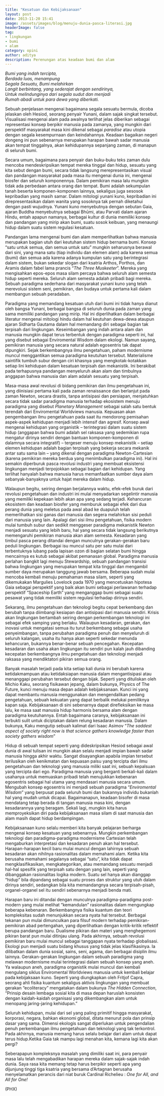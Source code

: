 ```yaml
---
title: "Kesatuan dan Kebijaksanaan"
layout: post
date: 2013-11-20 15:41
image: /assets/images/blog/menuju-dunia-pasca-literasi.jpg
headerImage: false
tag:
- lingkungan
- bumi
- alam
category: opini
author: aditya 
description: Perenungan atas keadaan bumi dan alam
---
```


_Bumi yang indah tercipta,_ <br>
_Berdada luas, menampung_ <br>
_Segala Sesuatu, Bumi melahirkan_ <br>
_Langit berbintang, yang sederajat dengan sendirinya,_ <br>
_Untuk melindunginya dari segala sudut dan menjadi_ <br>
_Rumah abadi untuk para dewa yang diberkati._

Sebuah penjelasan mengenai bagaimana segala sesuatu bermula, dicoba jelaskan oleh Hesiod, seorang penyair Yunani, dalam sajak singkat tersebut. Visualisasi mengenai alam pada awalnya terlihat jelas diberikan sebagai representasi konsep berpikir manusia pada zamanya, yang mungkin dari perspektif masyarakat masa kini dikenal sebagai _paradise_ atau utopia dengan segala kesempurnaan dan keindahannya. Keadaan bagaikan negeri dongeng ini pun sebenarnya merupakan harapan bawah sadar manusia akan tempat tinggalnya, akan kehidupannya sepanjang zaman, di manapun di seluruh bumi.

Secara umum, bagaimana para penyair dan buku-buku teks zaman dulu mencoba mendeskripsikan tempat mereka tinggal dan hidup, sesuatu yang kita sebut dengan bumi, secara tidak langsung merepresentasikan visual dan pandangan masyarakat pada masa itu mengenai dunia ini, mengenai biosfer dan seluruh komponennya. Dalam pemikiran masa lalu mungkin tidak ada perbedaan antara orang dan tempat. Bumi adalah sekumpulan tanah beserta komponen-komponen lainnya, sekaligus juga sesosok kepribadian yang masih samar. Dalam mitologi yunani kuno, kepribadian ini direpresentasikan dalam wanita yang sosoknya tak pernah diketahui dengan pasti wujudnya. Yunani kuno menyebutnya dengan sebutan Gaia, ajaran Buddha menyebutnya sebagai Bhūmi, atau Parvati dalam ajaran Hindu, entah apapun namanya, berbagai kultur di dunia memiliki konsep dan pandangan yang mirip akan bumi, suatu sosok keibuan, yang menaungi hidup dalam suatu sistem regulasi kesatuan.

Pandangan lama mengenai bumi dan alam memperlihatkan bahwa manusia merupakan bagian utuh dari keutuhan sistem hidup bernama bumi. Konsep “satu untuk semua, dan semua untuk satu” mungkin seharusnya berawal dari sini, yang mana satu (tiap individu dan elemen alam) ada karena semua (bumi) dan semua ada karena adanya kumpulan satu yang berintegrasi dalam sistem, bukan sekedar slogan dari ksatria Arthos, Porthos, dan Aramis dalam fabel lama prancis “_The Three Muskeeter_”. Mereka yang mengisahkan epos-epos masa silam percaya bahwa seluruh alam semesta hidup seperti mereka. Seluruh alam semesta adalah pribadi bagi mereka. Sebuah paradigma sederhana dari masyarakat yunani kuno yang telah merevolusi sistem seni, pemikiran, dan budaya untuk pertama kali dalam membangun sebuah peradaban.

Paradigma yang memandang kesatuan utuh dari bumi ini tidak hanya dianut oleh bangsa Yunani, berbagai bangsa di seluruh dunia pada zaman yang sama memiliki pandangan yang mirip. Hal ini diperlihatkan dalam berbagai literatur mengenai mitologi hindu dalam hal keutuhan dewa-dewa ataupun ajaran Sidharta Gautama dalam hal memandang diri sebagai bagian tak terpisah dari lingkungan. Keseimbangan yang indah antara alam dan manusia mungkin dapat terus terbentuk dengan paradigma seperti ini, hal yang disebut sebagai Enviromental Wisdom dalam ekologi. Namun sayang, pemikiran manusia yang secara natural adalah egosentris tak dapat dipungkiri. Sejak berkembangnya ilmu pengetahuan, paham modernisme muncul menggantikan semua paradigma keutuhan tersebut. Materialisme saintifik tumbuh subur dengan ciri khasnya yang mengkotak-kotakkan setiap lini kehidupan dalam kesatuan terpisah dan mekanistik. Ini berakibat pada terhapusnya pandangan menyeluruh akan alam dan timbulnya anggapan bahwa manusia dan alam adalah sesuatu yang terpisah.

Masa-masa awal revolusi di bidang pemikiran dan ilmu pengetahuan ini, yang diinisiasi pertama kali pada zaman renaissance dan berlanjut pada zaman Newton, secara drastis, tanpa antisipasi dan persiapan, menjatuhkan secara tidak sadar paradigma manusia terhadap ekosistem menuju paradigma yang disebut _Planetary Management_ sebagai salah satu bentuk terendah dari Enviromental Worldviews manusia. Kepuasan akan pengembangan ilmu pengetahuan pada saat itu mendorong pemisahan aspek-aspek kehidupan menjadi lebih intensif dan agresif. Konsep awal mengenai kehidupan yang organistik – terintegrasi dalam suatu sistem hidup (anggapan bahwa bumi adalah sel raksasa yang sedemikian rupa mengatur dirinya sendiri dengan bantuan komponen-komponen di dalamnya secara integratif) – tergeser menuju konsep mekanistik – setiap elemen kehidupan adalah bagian terpisah yang bekerja secara mekanik antar satu sama lain – yang dikenal dengan paradigma Newton-Cartesian (karena pemikiran mereka berdua yang menimbulkan paradigma ini). Hal ini semakin diperburuk pasca revolusi industri yang membuat eksistensi lingkungan menjadi terpojokkan sebagai bagian dari kehidupan. Yang terlihat hanyalah bahwa manusia harus memanfaatkan sumber daya alam sebanyak-banyaknya untuk hajat mereka dalam hidup.

Walaupun begitu, seiring dengan berjalannya waktu, efek-efek buruk dari revolusi pengetahuan dan industri ini mulai menyadarkan segelintir manusia yang memiliki kepekaan lebih akan apa yang sedang terjadi. Kehancuran ekosistem dan keadaan biosfer yang memburuk sebagai efek dari dua perang dunia yang meletus pada awal abad ke duapuluh telah memerlihatkan sisi ganas dari manusia dan segera melahirkan sisi peduli dari manusia yang lain. Apalagi dari sisi ilmu pengetahuan, fisika modern mulai tumbuh subur dan sedikit menggeser paradigma mekanistik Newton menjadi sesuatu yang lebih baru, hal yang secara tidak langsung berikutnya memengaruhi pemikiran manusia akan alam semesta. Kesadaran yang timbul pasca perang ditandai dengan munculnya gerakan-gerakan baru peduli lingkungan. Berbagai isu muncul satu per satu mulai dari terbentuknya lubang pada lapisan ozon di bagian selatan bumi hingga mencairnya es kutub sebagai akibat pemanasan global. Paradigma manusia perlahan bangkit lagi menuju Stewardship, sebuah pandangan transisi bahwa lingkungan yang merupakan tempat kita tinggal dan mengambil sumber daya merupakan tanggung jawab bersama. Beberapa sudah mulai mencoba kembali menuju pemahaman masa silam, seperti yang dikemukakan Margulies Lovelock pada 1970 yang mencetuskan hipotesa Gaia sebagai perspektif yang baik akan bumi sebagai perlawanan terhadap perspektif “Spaceship Earth” yang menganggap bumi sebagai suatu pesawat yang tidak memiliki sistem regulasi terhadap dirinya sendiri.

Sekarang, ilmu pengetahuan dan teknologi begitu cepat berkembang dan berubah tanpa diimbangi kesiapan dan antisipasi dari manusia sendiri. Krisis akan lingkungan bertambah seiring dengan perkembangan teknologi ini sebagai efek samping yang berlaku. Walaupun kesadaran, gerakan, dan inovasi untuk mengatasi semua itu turut berkembang sebagai usaha penyeimbangan, tanpa perubahan paradigma penuh dan menyeluruh di seluruh kalangan, usaha itu hanya akan seperti sekedar menunda kehancuran, bukannya benar-benar sebuah pencegahan. Kecepatan kesadaran dan usaha akan lingkungan itu sendiri pun kalah jauh dibanding kecepatan berkembangnya ilmu pengetahuan dan teknologi menjadi raksasa yang mendiktatori pikiran semua orang.

Banyak masalah terjadi pada kita setiap kali dunia ini berubah karena ketidakmampuan atau ketidaksiapan manusia dalam mengantisipasi atau menanggapi perubahan tersebut dengan bijak. Seperti yang dituliskan oleh Michio Kaku, seorang fisikawan jepang, dalam bukunya, Physics of The Future, kunci menuju masa depan adalah kebijaksanaan. Kunci ini yang dapat membantu manusia menggunakan dan mengendalikan pedang pengetahuan, sebuah kekuatan yang dapat berbalik melukai pemiliknya kapan saja. Kebijaksanaan di sini sebenarnya dapat direfleksikan ke masa lalu, ke masa saat manusia hidup harmonis bersama alam dengan paradigma keutuhannya. Entah bagaimana caranya, kebijaksanaan ini terbukti sulit untuk diciptakan dalam relung kesadaran manusia. Dalam bukunya, Kaku mengutip sebuah kalimat dari Isaac Asimov “_The saddest aspect of society right now is that science gathers knowledge faster than society gathers wisdom_”

Hidup di sebuah tempat seperti yang dideskripsikan Hesiod sebagai awal dunia di awal tulisan ini mungkin akan selalu menjadi impian bawah sadar manusia hingga akhir waktu. Sangat disayangkan apabila impian tersebut terilusikan oleh kenikmatan dan kepuasan palsu yang tercipta dari ilmu pengetahuan dan teknologi yang manusia miliki saat ini, sebuah kepalsuan yang tercipta dari ego. Paradigma manusia yang berganti berkali-kali dalam usahanya untuk memuaskan pribadi telah menujukkan kebenaran egosentris sebagai hal utama yang mendasari manusia secara umum. Mengubah konsep egosentris ini menjadi sebuah paradigma “_Enviromental Wisdom_” yang berpusat pada seluruh bumi dan bukannya individu bukanlah hal yang mudah untuk dicapai. Bagaimanapun, keadaan bisofer di masa mendatang tetap berada di tangan manusia masa kini, dengan kesadarannya yang beragam. Sekali lagi, mungkin kita harus memproyeksikan diri pada kebijaksanaan masa silam di saat manusia dan alam masih dapat hidup berdampingan.

Kebijaksanaan kuno selalu memberi kita banyak pelajaran berharga mengenai konsep kesatuan yang sebenarnya. Mungkin perkembangan teknologi dan paradigma-paradigma modernisme Cartesian telah mengaburkan interpretasi dan kesadaran penuh akan hal tersebut. Harapan-harapan kecil baru mulai muncul dengan lahirnya sebuah kesadaran akan nihilnya rasionalitas dalam memahami alam. Ketika kita berusaha memahami segalanya sebagai “satu”, kita tidak dapat mengklasifikasikan, mengkategorikan, atau memandang sesuatu menjadi hal-hal spesifik yang terpisah satu dengan yang lain, seperti yang dibanggakan rasionalitas logika modern. Suatu sel hanya akan dianggap “hidup” bila dipandang sebagai suatu proses dan struktur yang utuh dalam dirinya sendiri, sedangkan bila kita memandangnya secara terpisah-pisah, organel-organel sel itu sendiri sebenarnya menjadi benda mati.

Harapan baru ini ditandai dengan munculnya paradigma-paradigma post-modern yang mulai melihat “kemandulan” rasionalitas dalam mengungkap beberapa kebenaran. Berkembangnya fisika kuantum dan teori kompleksitas sudah menunjukkan secara nyata hal tersebut. Berbagai tekanan pun mulai dimunculkan para filsuf modern terhadap pemikiran-pemikiran abad pertengahan, yang diperlihatkan dengan kritik-kritik reflektif berupa pandangan baru. Dualisme pikiran dan materi yang menghegemoni pikiran barat pun mulai ditinjau ulang. Pada akhirnya, sebuah revolusi pemikiran baru mulai muncul sebagai tanggapan nyata terhadap globalisasi. Ekologi pun menjadi suatu bidang khusus yang tidak jelas klasifikasinya. Ia dilibatkan dalam dunia sosial, sains, seni, agama, dan berbagai disiplin ilmu lainnya. Gerakan-gerakan lingkungan dalam sebuah paradigma yang melawan modernisme mulai terintegrasi dalam sebuah konsep yang aneh. Ya walaupun aneh, paradigma organistik mulai muncul dan kembali mengulang siklus Enviromental Worldviews manusia untuk kembali belajar pada kebijaksaan kuno. Seperti yang diungkapkan oleh Fritjof Capra, seorang ahli fisika kuantum sekaligus aktivis lingkungan yang membuat gerakan “ecoliteracy” mengatakan dalam bukunya _The Hidden Connection_, “Prinsip desain lembaga sosial kita di masa depan haruslah konsisten dengan kaidah-kaidah organisasi yang dikembangkan alam untuk menopang jaring-jaring kehidupan.”

Seluruh kehidupan, mulai dari sel yang paling primitif hingga masyarakat, korporasi, negara, bahkan ekonomi global, ditata menurut pola dan prinsip dasar yang sama. Dimensi ekologis sangat diperlukan untuk pengendalian penuh perkembangan ilmu pengetahuan dan teknologi yang tak terkontrol. Pada akhirnya, manusia memang harus selalu belajar dari alam untuk dapat terus hidup.Ketika Gaia tak mampu lagi menahan kita, kemana lagi kita akan pergi?
 
Seberapapun kompleksnya masalah yang dimiliki saat ini, para penyair masa lalu telah mengabadikan harapan mereka dalam sajak-sajak indah dunia. Saya rasa kita memang tetap harus berpikir seperti apa yang dijunjung tinggi tiga ksatria yang bersama d’Artagnan berusaha menyelamatkan perancis dari niat buruk Cardinal Richelieu : _One for All, and All for One!_

(PHX)